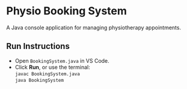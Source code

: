 # Physio Booking System

A Java console application for managing physiotherapy appointments.

## Run Instructions

- Open `BookingSystem.java` in VS Code.
- Click **Run**, or use the terminal:  
  `javac BookingSystem.java`  
  `java BookingSystem`
